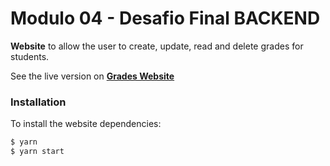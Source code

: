# Modulo 04 - Desafio Final BACKEND

**Website** to allow the user to create, update, read and delete grades for students.

See the live version on [**Grades Website**](https://dashboard.heroku.com/apps/frontend-gradesapi)

### Installation

To install the website dependencies:

```sh
$ yarn
$ yarn start
```
